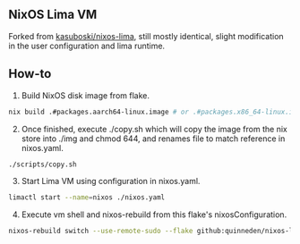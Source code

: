 ## NixOS Lima VM

Forked from [kasuboski/nixos-lima](https://github.com/kasuboski/nixos-lima), still mostly identical,
slight modification in the user configuration and lima runtime.

## How-to
1. Build NixOS disk image from flake.
```bash
nix build .#packages.aarch64-linux.image # or .#packages.x86_64-linux.image
```
2. Once finished, execute ./copy.sh which will copy the image from the nix store
   into ./img and chmod 644, and renames file to match reference in nixos.yaml.
```bash
./scripts/copy.sh
```
3. Start Lima VM using configuration in nixos.yaml.
```bash
limactl start --name=nixos ./nixos.yaml
```
4. Execute vm shell and nixos-rebuild from this flake's nixosConfiguration.
```bash
nixos-rebuild switch --use-remote-sudo --flake github:quinneden/nixos-lima-vm#nixosConfigurations.nixos
```